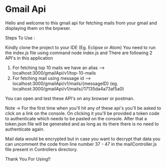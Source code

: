 # Gmail Api

Hello and welcome to this gmail api for fetching mails from your gmail and displaying them on the brpwser.

Steps To Use :

Kindly clone the project to your IDE (Eg. Eclipse or Atom)
You need to run the index.js file using command node index.js and
There are following 2 API's in this application

1. For fetching top 10 mails we have an alias --> localhost:3000/gmailApi/v1/top-10-mails
2. For fetching mail using message id --> localhost:3000/gmailApi/v1/mails/{messageID}
   (eg. localhost:3000/gmailApi/v1/mails//17135da4a73af5a0)

You can open and test these API's on any browser or postman.

Note -> For the first time when you'll hit any of these api's you'll be asked to click on a link on the console. On clicking it you'll be provided a token code to authenticate which needs to be pasted on the console.
After that a token.json file will be generated and as long as its there there is no need to authenticate again.

Mail data would be encrypted but in case you want to decrypt that data you can uncomment the code from line number 37 - 47 in the mailController.js file present in Controllers directory.

Thank You For Using!!
